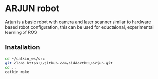 # ARJUN robot
Arjun is a basic robot with camera and laser scanner similar to hardware based robot configuration, this can be used for eductaional, experimental learning of ROS

## Installation

```bash
cd ~/catkin_ws/src
git clone https://github.com/siddarth09/arjun.git
cd ..
catkin_make
```
